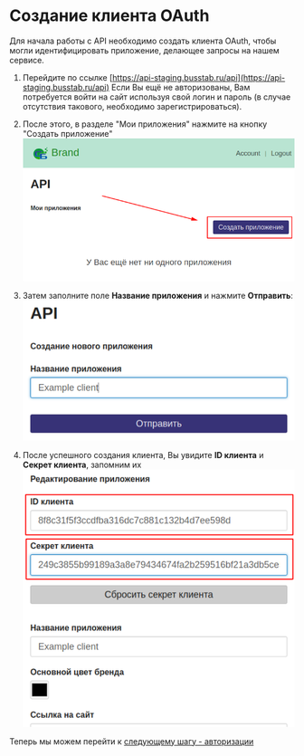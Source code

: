 # Создание клиента OAuth

Для начала работы с API необходимо создать клиента OAuth, чтобы могли идентифицировать приложение, делающее запросы на нашем сервисе.

1. Перейдите по ссылке [https://api-staging.busstab.ru/api](https://api-staging.busstab.ru/api)
Если Вы ещё не авторизованы, Вам потребуется войти на сайт используя свой логин и пароль \(в случае отсутствия такового, необходимо зарегистрироваться\).

1. После этого, в разделе "Мои приложения" нажмите на кнопку "Создать приложение"  
![](/assets/oauth/create-client.png)

1. Затем заполните поле **Название приложения** и нажмите **Отправить**:![](/assets/oauth/create-client-form.png)

1. После успешного создания клиента, Вы увидите **ID клиента** и **Секрет клиента**, запомним их
![](/assets/oauth/client-id-and-secret.png)

Теперь мы можем перейти к [следующему шагу - авторизации](/methods.md)